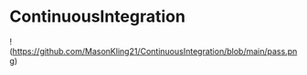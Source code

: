 # ContinuousIntegration

!(https://github.com/MasonKling21/ContinuousIntegration/blob/main/pass.png)
